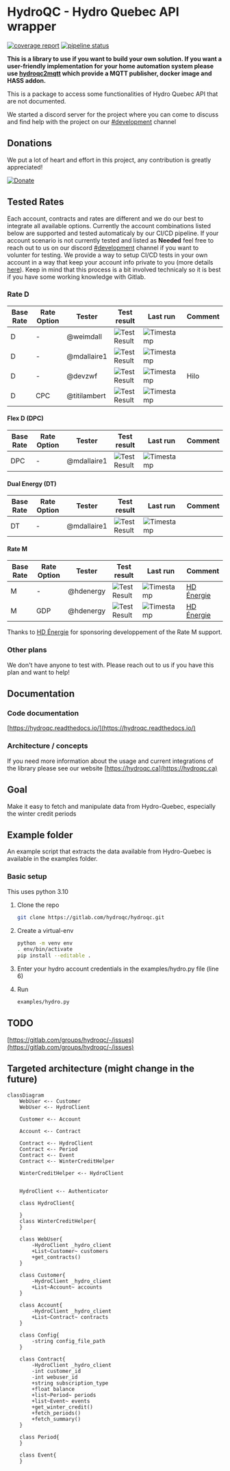 # HydroQC - Hydro Quebec API wrapper


[![coverage report](https://gitlab.com/hydroqc/hydroqc/badges/main/coverage.svg)](https://gitlab.com/hydroqc/hydroqc/-/commits/main)
[![pipeline status](https://gitlab.com/hydroqc/hydroqc/badges/main/pipeline.svg)](https://gitlab.com/hydroqc/hydroqc/-/commits/main)



**This is a library to use if you want to build your own solution. If you want a user-friendly implementation for your home automation system please use [hydroqc2mqtt](https://gitlab.com/hydroqc/hydroqc2mqtt) which provide a MQTT publisher, docker image and HASS addon.**

This is a package to access some functionalities of Hydro Quebec API that are not documented.

We started a discord server for the project where you can come to discuss and find help with the project on our [#development](https://discord.gg/NWnfdfRZ7T) channel

## Donations

We put a lot of heart and effort in this project, any contribution is greatly appreciated!

[![Donate](https://img.shields.io/badge/Donate-Hydroqc-green)](https://hydroqc.ca/en/donations)

## Tested Rates

Each account, contracts and rates are different and we do our best to integrate all available options. Currently the account combinations listed below are supported and tested automaticaly by our CI/CD pipeline. If your account scenario is not currently tested and listed as **Needed** feel free to reach out to us on our discord [#development](https://discord.gg/NWnfdfRZ7T) channel if you want to volunter for testing. We provide a way to setup CI/CD tests in your own account in a way that keep your account info private to you (more details [here](https://gitlab.com/hydroqc/hydroqc-test-template)). Keep in mind that this process is a bit involved technicaly so it is best if you have some working knowledge with Gitlab.

### Rate D

| Base Rate | Rate Option | Tester | Test result | Last run | Comment |
| - | - | - | - | - | - |
| D | - | @weimdall | ![Test Result](https://gitlab.com/api/v4/projects/hydroqc%2Fhydroqc/jobs/artifacts/main/raw/39038345-badge.svg?job=private_tests_done) | ![Timestamp](https://gitlab.com/api/v4/projects/hydroqc%2Fhydroqc/jobs/artifacts/main/raw/39038345-job-end-date.svg?job=private_tests_done) | |
| D | - | @mdallaire1 | ![Test Result](https://gitlab.com/api/v4/projects/hydroqc%2Fhydroqc/jobs/artifacts/main/raw/52728916-badge.svg?job=private_tests_done) | ![Timestamp](https://gitlab.com/api/v4/projects/hydroqc%2Fhydroqc/jobs/artifacts/main/raw/52728916-job-end-date.svg?job=private_tests_done) | |
| D | - | @devzwf | ![Test Result](https://gitlab.com/api/v4/projects/hydroqc%2Fhydroqc/jobs/artifacts/main/raw/39310934-badge.svg?job=private_tests_done) | ![Timestamp](https://gitlab.com/api/v4/projects/hydroqc%2Fhydroqc/jobs/artifacts/main/raw/39310934-job-end-date.svg?job=private_tests_done) | Hilo |
| D | CPC | @titilambert |![Test Result](https://gitlab.com/api/v4/projects/hydroqc%2Fhydroqc/jobs/artifacts/main/raw/35085986-badge.svg?job=private_tests_done)  | ![Timestamp](https://gitlab.com/api/v4/projects/hydroqc%2Fhydroqc/jobs/artifacts/main/raw/35085986-job-end-date.svg?job=private_tests_done) | |

#### Flex D (DPC)

| Base Rate | Rate Option  | Tester | Test result | Last run | Comment |
| - | - | - | - | - | - |
| DPC | - | @mdallaire1 | ![Test Result](https://gitlab.com/api/v4/projects/hydroqc%2Fhydroqc/jobs/artifacts/main/raw/39503160-badge.svg?job=private_tests_done) | ![Timestamp](https://gitlab.com/api/v4/projects/hydroqc%2Fhydroqc/jobs/artifacts/main/raw/39503160-job-end-date.svg?job=private_tests_done) | |

#### Dual Energy (DT)

| Base Rate | Rate Option | Tester | Test result | Last run | Comment |
| - | - | - | - | - | - |
| DT | - | @mdallaire1 | ![Test Result](https://gitlab.com/api/v4/projects/hydroqc%2Fhydroqc/jobs/artifacts/main/raw/52729124-badge.svg?job=private_tests_done) | ![Timestamp](https://gitlab.com/api/v4/projects/hydroqc%2Fhydroqc/jobs/artifacts/main/raw/52729124-job-end-date.svg?job=private_tests_done) |

#### Rate M

| Base Rate | Rate Option | Tester | Test result | Last run | Comment |
| - | - | - | - | - | - |
| M | - | @hdenergy | ![Test Result](https://gitlab.com/api/v4/projects/hydroqc%2Fhydroqc/jobs/artifacts/main/raw/41155894-badge.svg?job=private_tests_done) | ![Timestamp](https://gitlab.com/api/v4/projects/hydroqc%2Fhydroqc/jobs/artifacts/main/raw/39503160-job-end-date.svg?job=private_tests_done) | [HD Énergie](https://hd.energy) |
| M | GDP | @hdenergy | ![Test Result](https://gitlab.com/api/v4/projects/hydroqc%2Fhydroqc/jobs/artifacts/main/raw/41155894-badge.svg?job=private_tests_done) | ![Timestamp](https://gitlab.com/api/v4/projects/hydroqc%2Fhydroqc/jobs/artifacts/main/raw/39503160-job-end-date.svg?job=private_tests_done) | [HD Énergie](https://hd.energy) |

Thanks to [HD Énergie](https://hd.energy) for sponsoring developpement of the Rate M support.

### Other plans
We don't have anyone to test with. Please reach out to us if you have this plan and want to help!

## Documentation

### Code documentation

[https://hydroqc.readthedocs.io/](https://hydroqc.readthedocs.io/)

### Architecture / concepts

If you need more information about the usage and current integrations of the library please see our website [https://hydroqc.ca](https://hydroqc.ca)

## Goal

Make it easy to fetch and manipulate data from Hydro-Quebec, especially the winter credit periods

## Example folder

An example script that extracts the data available from Hydro-Quebec is available in the examples folder.

### Basic setup

This uses python 3.10

1. Clone the repo

   ```bash
   git clone https://gitlab.com/hydroqc/hydroqc.git
   ```

2. Create a virtual-env

   ```bash
   python -m venv env
   . env/bin/activate
   pip install --editable .
   ```

3. Enter your hydro account credentials in the examples/hydro.py file (line 6)

4. Run

   ```bash
   examples/hydro.py
   ```

## TODO

[https://gitlab.com/groups/hydroqc/-/issues](https://gitlab.com/groups/hydroqc/-/issues)

## Targeted architecture (might change in the future)

```mermaid
classDiagram
    WebUser <-- Customer
    WebUser <-- HydroClient

    Customer <-- Account

    Account <-- Contract

    Contract <-- HydroClient
    Contract <-- Period
    Contract <-- Event
    Contract <-- WinterCreditHelper

    WinterCreditHelper <-- HydroClient


    HydroClient <-- Authenticator

    class HydroClient{

    }
    class WinterCreditHelper{
    }

    class WebUser{
        -HydroClient _hydro_client
        +List~Customer~ customers
        +get_contracts()
    }

    class Customer{
        -HydroClient _hydro_client
        +List~Account~ accounts
    }

    class Account{
        -HydroClient _hydro_client
        +List~Contract~ contracts
    }

    class Config{
        -string config_file_path
    }

    class Contract{
        -HydroClient _hydro_client
        -int customer_id
        -int webuser_id
        +string subscription_type
        +float balance
        +list~Period~ periods
        +list~Event~ events
        +get_winter_credit()
        +fetch_periods()
        +fetch_summary()
    }

    class Period{
    }

    class Event{
    }
```
